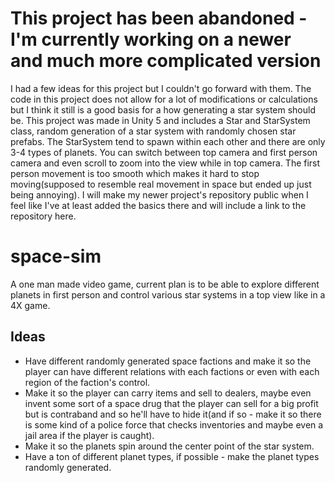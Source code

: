 # This project has been abandoned - I'm currently working on a newer and much more complicated version
I had a few ideas for this project but I couldn't go forward with them. The code in this project does not allow for a lot of modifications or calculations but I think it still is a good basis for a how generating a star system should be. This project was made in Unity 5 and includes a Star and StarSystem class, random generation of a star system with randomly chosen star prefabs. The StarSystem tend to spawn within each other and there are only 3-4 types of planets. You can switch between top camera and first person camera and even scroll to zoom into the view while in top camera. The first person movement is too smooth which makes it hard to stop moving(supposed to resemble real movement in space but ended up just being annoying). I will make my newer project's repository public when I feel like I've at least added the basics there and will include a link to the repository here. 

# space-sim
A one man made video game, current plan is to be able to explore different planets in first person and control various star systems in a top view like in a 4X game.

## Ideas
- Have different randomly generated space factions and make it so the player can have different relations with each factions or even with each region of the faction's control.
- Make it so the player can carry items and sell to dealers, maybe even invent some sort of a space drug that the player can sell for a big profit but is contraband and so he'll have to hide it(and if so - make it so there is some kind of a police force that checks inventories and maybe even a jail area if the player is caught).
- Make it so the planets spin around the center point of the star system.
- Have a ton of different planet types, if possible - make the planet types randomly generated.

